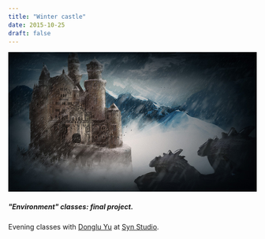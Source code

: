 ```yaml
---
title: "Winter castle"
date: 2015-10-25
draft: false
---
```


![image1](winter-castle-001.jpg)

##### "Environment" classes: final project.<br>
Evening classes with <a href="https://www.artstation.com/donglu" target="_blank">Donglu Yu</a> at <a href="https://www.synstudio.ca" target="_blank">Syn Studio</a>.
